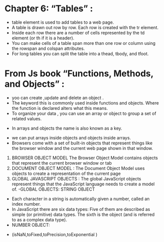 # Chapter 6: “Tables” :
- table element is used to add tables to a web page.
- A table is drawn out row by row. Each row is created with the tr element.
- Inside each row there are a number of cells  represented by the td element (or th if it is a header).
- You can make cells of a table span more than one row  or column using the rowspan and colspan attributes. 
- For long tables you can split the table into a thead, tbody, and tfoot.
#  From  Js book “Functions, Methods, and Objects” :
- yoo can create ,update and delete an object .
- The keyword this is commonly used inside functions and objects. Where the function is declared alters what this means.
- To organize your data , you can use an array or object to group a set of related values.
* In arrays and objects the name is also known as a key. 
- we can put arrays inside objects and objects inside arrays.
- Browsers come with a set of built-in objects that represent things like the browser window and the current web page shown in that window.
1. BROWSER OBJECT MODEL 
The Browser Object Model contains objects that represent the current browser window or tab
2. DOCUMENT OBJECT MODEL :
The Document Object Model uses objects to create a representation of the current page
3. GLOBAL JAVASCRIPT OBJECTS :
The global JavaScript objects represent things that the JavaScript language needs to create a model of.
-GLOBAL OBJECTS: STRING OBJECT 
- Each character in a string is automatically given a number, called an index number.
- In JavaScript there are six data types: Five of them are described as simple (or primitive) data types. The sixth is the object (and is referred to as a complex data type). 
- NUMBER OBJECT:
* (isNaN,toFixed,toPrecision,toExponential )




